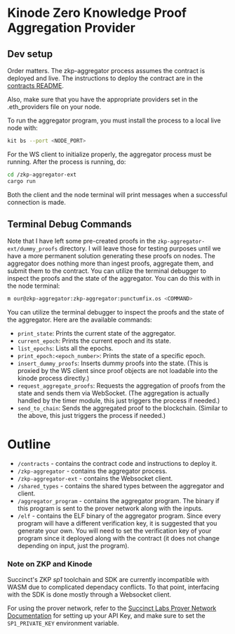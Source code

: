 # Kinode Zero Knowledge Proof Aggregation Provider

## Dev setup
Order matters. The zkp-aggregator process assumes the contract is deployed and live. The instructions to deploy the contract are in the [contracts README](./contracts/README.md).

Also, make sure that you have the appropriate providers set in the .eth_providers file on your node.

To run the aggregator program, you must install the process to a local live node with:

```sh
kit bs --port <NODE_PORT>
```
For the WS client to initialize properly, the aggregator process must be running.
After the process is running, do:
```sh
cd /zkp-aggregator-ext
cargo run
```
Both the client and the node terminal will print messages when a successful connection is made.

## Terminal Debug Commands
Note that I have left some pre-created proofs in the `zkp-aggregator-ext/dummy_proofs` directory. I will leave those for testing purposes until we have a more permanent solution generating these proofs on nodes. The aggregator does nothing more than ingest proofs, aggregate them, and submit them to the contract. You can utilize the terminal debugger to inspect the proofs and the state of the aggregator.
You can do this with in the node terminal:
```sh
m our@zkp-aggregator:zkp-aggregator:punctumfix.os <COMMAND>
```

You can utilize the terminal debugger to inspect the proofs and the state of the aggregator. Here are the available commands:

- `print_state`: Prints the current state of the aggregator.
- `current_epoch`: Prints the current epoch and its state.
- `list_epochs`: Lists all the epochs.
- `print_epoch:<epoch_number>`: Prints the state of a specific epoch.
- `insert_dummy_proofs`: Inserts dummy proofs into the state. (This is proxied by the WS client since proof objects are not loadable into the kinode process directly.)
- `request_aggregate_proofs`: Requests the aggregation of proofs from the state and sends them via WebSocket. (The aggregation is actually handled by the timer module, this just triggers the process if needed.)
- `send_to_chain`: Sends the aggregated proof to the blockchain. (Similar to the above, this just triggers the process if needed.)

# Outline
- `/contracts` - contains the contract code and instructions to deploy it.
- `/zkp-aggregator` - contains the aggregator process.
- `/zkp-aggregator-ext` - contains the Websocket client.
- `/shared_types` - contains the shared types between the aggregator and client.
- `/aggregator_program` - contains the aggregator program. The binary if this program is sent to the prover network along with the inputs.
- `/elf` - contains the ELF binary of the aggregator program. Since every program will have a different verification key, it is suggested that you generate your own. You will need to set the verification key of your program since it deployed along with the contract (it does not change depending on input, just the program).

### Note on ZKP and Kinode
Succinct's ZKP *sp1* toolchain and SDK are currently incompatible with WASM due to complicated dependacy conflicts. To that point, interfacing with the SDK is done mostly through a Websocket client.

For using the prover network, refer to the [Succinct Labs Prover Network Documentation](https://docs.succinct.xyz/generating-proofs/prover-network.html) for setting up your API Key, and make sure to set the `SP1_PRIVATE_KEY` environment variable.